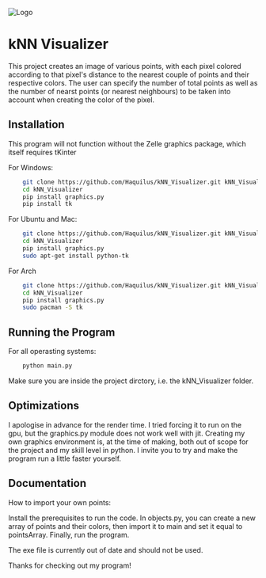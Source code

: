 ![Logo](https://i.ibb.co/tzL8Hgt/Untitled-1.png)
# kNN Visualizer 

This project creates an image of various points, with each pixel colored according to that pixel's distance to the
nearest couple of points and their respective colors. The user can specify the number of total points as well as the
number of nearst points (or nearest neighbours) to be taken into account when creating the color of the pixel.

## Installation

This program will not function without the Zelle graphics package, which itself requires tKinter

For Windows:
```bash
	git clone https://github.com/Haquilus/kNN_Visualizer.git kNN_Visualizer
    cd kNN_Visualizer
	pip install graphics.py 
	pip install tk
```

For Ubuntu and Mac:
```bash
	git clone https://github.com/Haquilus/kNN_Visualizer.git kNN_Visualizer
    cd kNN_Visualizer
	pip install graphics.py
	sudo apt-get install python-tk
```

For Arch
```bash
	git clone https://github.com/Haquilus/kNN_Visualizer.git kNN_Visualizer
    cd kNN_Visualizer
	pip install graphics.py
	sudo pacman -S tk
```
## Running the Program

For all operasting systems:
```bash
    python main.py
```
Make sure you are inside the project dirctory, i.e. the kNN_Visualizer folder.
## Optimizations


I apologise in advance for the render time. I tried forcing it to run on the gpu, but the graphics.py module does not
work well with jit. Creating my own graphics environment is, at the time of making, both out of scope for the project 
and my skill level in python. I invite you to try and make the program run a little faster yourself.
## Documentation

How to import your own points:

Install the prerequisites to run the code.
In objects.py, you can create a new array of points and their colors, then import it to main and set it equal to 
pointsArray. Finally, run the program.

The exe file is currently out of date and should not be used. 

Thanks for checking out my program!